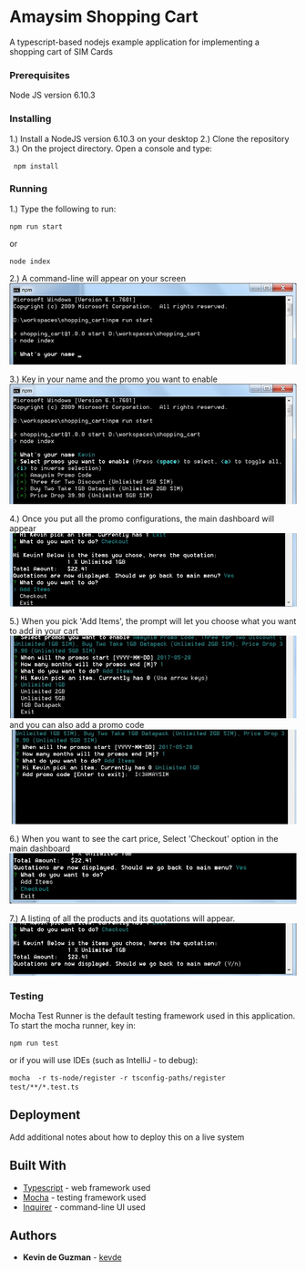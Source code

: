# Amaysim Shopping Cart
A typescript-based nodejs example application for implementing a shopping cart of SIM Cards

### Prerequisites

Node JS version 6.10.3

### Installing

1.) Install a NodeJS version 6.10.3 on your desktop
2.) Clone the repository 
3.) On the project directory. Open a console and type:

```
 npm install
```

### Running

1.) Type the following to run:

```
npm run start
```

or 

```
node index
```
2.) A command-line will appear on your screen
![A screenshot of the command-line](docs/1-start.jpg)

3.) Key in your name and the promo you want to enable
![Enable the promos](docs/2-start.jpg)

4.) Once you put all the promo configurations, the main dashboard will appear
![Main Dashboard](docs/3-start.jpg)

5.) When you pick 'Add Items', the prompt will let you choose what you want to add in your cart
![Add Items](docs/4-pick.jpg)
and you can also add a promo code
![Promo Code](docs/5-pick.jpg)

6.) When you want to see the cart price, Select 'Checkout' option in the main dashboard
![Checkout](docs/6-checkout.jpg)

7.) A listing of all the products and its quotations will appear.
![Quotations](docs/7-checkout.jpg)

### Testing
Mocha Test Runner is the default testing framework used in this application. To start the mocha runner, key in:

```
npm run test
```
or if you will use IDEs (such as IntelliJ - to debug):

```
mocha  -r ts-node/register -r tsconfig-paths/register test/**/*.test.ts
```

## Deployment

Add additional notes about how to deploy this on a live system

## Built With

* [Typescript](https://github.com/Microsoft/TypeScript/) - web framework used
* [Mocha](https://github.com/mochajs/mocha) - testing framework used
* [Inquirer](https://github.com/SBoudrias/Inquirer.js/) - command-line UI used

## Authors

* **Kevin de Guzman** - [kevde](https://github.com/kevde)